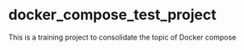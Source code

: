 # docker_compose_test_project
This is a training project to consolidate the topic of Docker compose
